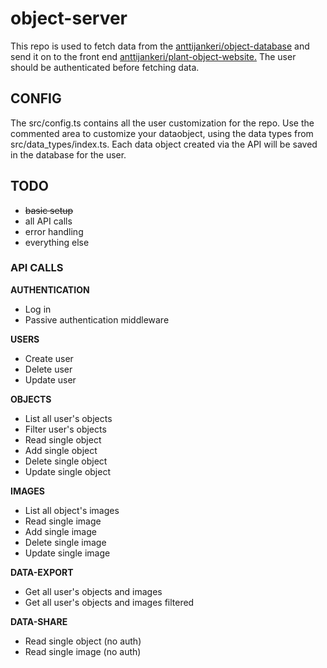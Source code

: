 # object-server

This repo is used to fetch data from the [anttijankeri/object-database](https://github.com/anttijankeri/object-database) and send it on to the front end [anttijankeri/plant-object-website.](https://github.com/anttijankeri/plant-object-website) The user should be authenticated before fetching data.

## CONFIG

The src/config.ts contains all the user customization for the repo. Use the commented area to customize your dataobject, using the data types from src/data_types/index.ts. Each data object created via the API will be saved in the database for the user.

## TODO

- ~~basic setup~~
- all API calls
- error handling
- everything else

### API CALLS

**AUTHENTICATION**

- Log in
- Passive authentication middleware

**USERS**

- Create user
- Delete user
- Update user

**OBJECTS**

- List all user's objects
- Filter user's objects
- Read single object
- Add single object
- Delete single object
- Update single object

**IMAGES**

- List all object's images
- Read single image
- Add single image
- Delete single image
- Update single image

**DATA-EXPORT**

- Get all user's objects and images
- Get all user's objects and images filtered

**DATA-SHARE**

- Read single object (no auth)
- Read single image (no auth)
